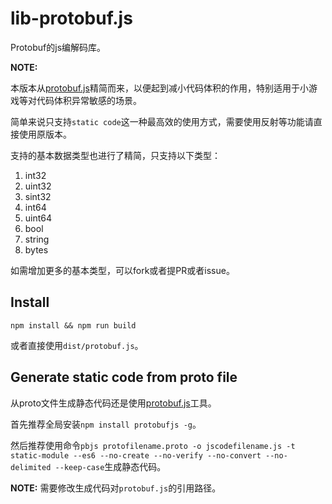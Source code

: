 # lib-protobuf.js

Protobuf的js编解码库。

**NOTE:**

本版本从[protobuf.js](https://github.com/dcodeIO/ProtoBuf.js/)精简而来，以便起到减小代码体积的作用，特别适用于小游戏等对代码体积异常敏感的场景。

简单来说只支持`static code`这一种最高效的使用方式，需要使用反射等功能请直接使用原版本。

支持的基本数据类型也进行了精简，只支持以下类型：

1. int32
2. uint32
3. sint32
4. int64
5. uint64
6. bool
7. string
8. bytes

如需增加更多的基本类型，可以fork或者提PR或者issue。

## Install

`npm install && npm run build`

或者直接使用`dist/protobuf.js`。

## Generate static code from proto file

从proto文件生成静态代码还是使用[protobuf.js](https://github.com/dcodeIO/ProtoBuf.js/)工具。

首先推荐全局安装`npm install protobufjs -g`。

然后推荐使用命令`pbjs protofilename.proto -o jscodefilename.js -t static-module --es6 --no-create --no-verify --no-convert --no-delimited --keep-case`生成静态代码。

**NOTE:** 需要修改生成代码对`protobuf.js`的引用路径。